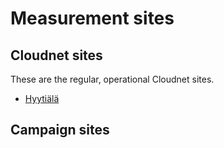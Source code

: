 # Measurement sites

## Cloudnet sites

These are the regular, operational Cloudnet sites.

* [Hyytiälä](sites/hyytiala.md)


## Campaign sites
